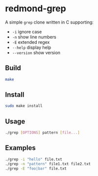 # redmond-grep

A simple `grep` clone written in C supporting:

- `-i` ignore case
- `-n` show line numbers
- `-E` extended regex
- `--help` display help
- `--version` show version

## Build

```sh
make
```

## Install

```sh
sudo make install
```

## Usage

```sh
./grep [OPTIONS] pattern [file...]
```

## Examples

```sh
./grep -i "hello" file.txt
./grep -n "pattern" file1.txt file2.txt
./grep -E "foo|bar" file.txt
```
